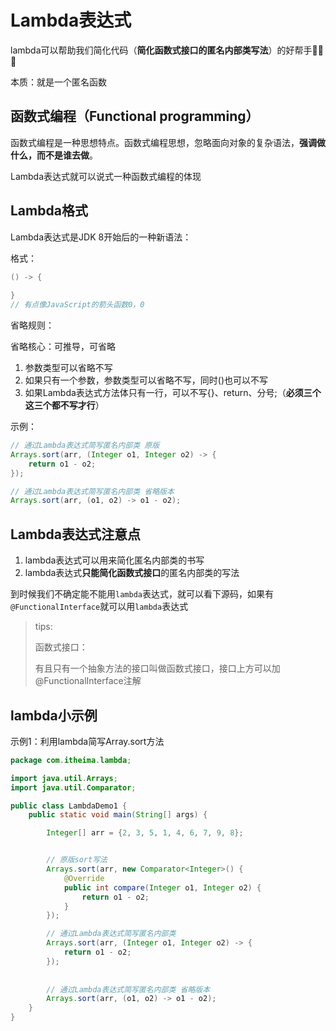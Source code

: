 # Lambda表达式

lambda可以帮助我们简化代码（**简化函数式接口的匿名内部类写法**）的好帮手🐂🐂🐂

本质：就是一个匿名函数

## 函数式编程（Functional programming）

函数式编程是一种思想特点。函数式编程思想，忽略面向对象的复杂语法，**强调做什么，而不是谁去做**。

Lambda表达式就可以说式一种函数式编程的体现





## Lambda格式

Lambda表达式是JDK 8开始后的一种新语法：

格式：

```java
() -> {
  
}
// 有点像JavaScript的箭头函数0，0
```



省略规则：

省略核心：可推导，可省略

1. 参数类型可以省略不写
2. 如果只有一个参数，参数类型可以省略不写，同时()也可以不写
3. 如果Lambda表达式方法体只有一行，可以不写{}、return、分号;（**必须三个这三个都不写才行**）

示例：

```java
// 通过Lambda表达式简写匿名内部类 原版
Arrays.sort(arr, (Integer o1, Integer o2) -> {
    return o1 - o2;
});

// 通过Lambda表达式简写匿名内部类 省略版本
Arrays.sort(arr, (o1, o2) -> o1 - o2);
```



## Lambda表达式注意点



1. lambda表达式可以用来简化匿名内部类的书写
2. lambda表达式**只能简化函数式接口**的匿名内部类的写法

到时候我们不确定能不能用`lambda`表达式，就可以看下源码，如果有`@FunctionalInterface`就可以用`lambda`表达式

>tips:
>
>函数式接口：
>
>有且只有一个抽象方法的接口叫做函数式接口，接口上方可以加@FunctionalInterface注解





## lambda小示例



示例1：利用lambda简写Array.sort方法



```java
package com.itheima.lambda;

import java.util.Arrays;
import java.util.Comparator;

public class LambdaDemo1 {
    public static void main(String[] args) {

        Integer[] arr = {2, 3, 5, 1, 4, 6, 7, 9, 8};


        // 原版sort写法
        Arrays.sort(arr, new Comparator<Integer>() {
            @Override
            public int compare(Integer o1, Integer o2) {
                return o1 - o2;
            }
        });

        // 通过Lambda表达式简写匿名内部类
        Arrays.sort(arr, (Integer o1, Integer o2) -> {
            return o1 - o2;
        });
      
      
      	// 通过Lambda表达式简写匿名内部类 省略版本
        Arrays.sort(arr, (o1, o2) -> o1 - o2);
    }
}

```

